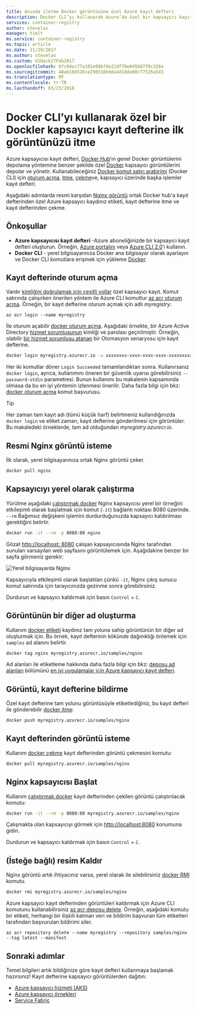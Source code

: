 ```yaml
---
title: Anında iletme Docker görüntüsüne özel Azure kayıt defteri
description: Docker CLI’yı kullanarak Azure’da özel bir kapsayıcı kayıt defterine Docker görüntüleri itme ve kapsayıcıdan görüntü çekme
services: container-registry
author: stevelas
manager: timlt
ms.service: container-registry
ms.topic: article
ms.date: 11/29/2017
ms.author: stevelas
ms.custom: H1Hack27Feb2017
ms.openlocfilehash: 8fc04ec77a101e08bfde22df76e845b87f8c316e
ms.sourcegitcommit: 48ab1b6526ce290316b9da4d18de00c77526a541
ms.translationtype: MT
ms.contentlocale: tr-TR
ms.lasthandoff: 03/23/2018
---
```

# <a name="push-your-first-image-to-a-private-docker-container-registry-using-the-docker-cli"></a>Docker CLI’yı kullanarak özel bir Dockler kapsayıcı kayıt defterine ilk görüntünüzü itme

Azure kapsayıcısı kayıt defteri, [Docker Hub](https://hub.docker.com/)’ın genel Docker görüntülerini depolama yöntemine benzer şekilde özel [Docker](http://hub.docker.com) kapsayıcı görüntülerini depolar ve yönetir. Kullanabileceğiniz [Docker komut satırı arabirimi](https://docs.docker.com/engine/reference/commandline/cli/) (Docker CLI) için [oturum açma](https://docs.docker.com/engine/reference/commandline/login/), [itme](https://docs.docker.com/engine/reference/commandline/push/), [çekme](https://docs.docker.com/engine/reference/commandline/pull/)ve, kapsayıcı üzerinde başka işlemler kayıt defteri.

Aşağıdaki adımlarda resmi karşıdan [Nginx görüntü](https://store.docker.com/images/nginx) ortak Docker hub'a kayıt defterinden özel Azure kapsayıcı kaydınız etiketi, kayıt defterine itme ve kayıt defterinden çekme.

## <a name="prerequisites"></a>Önkoşullar

* **Azure kapsayıcısı kayıt defteri** -Azure aboneliğinizde bir kapsayıcı kayıt defteri oluşturun. Örneğin, [Azure portalını](container-registry-get-started-portal.md) veya [Azure CLI 2.0](container-registry-get-started-azure-cli.md)’ı kullanın.
* **Docker CLI** - yerel bilgisayarınıza Docker ana bilgisayar olarak ayarlayın ve Docker CLI komutlara erişmek için yükleme [Docker](https://docs.docker.com/engine/installation/).

## <a name="log-in-to-a-registry"></a>Kayıt defterinde oturum açma

Vardır [kimliğini doğrulamak için çeşitli yollar](container-registry-authentication.md) özel kapsayıcı kayıt. Komut satırında çalışırken önerilen yöntem ile Azure CLI komuttur [az acr oturum açma](/cli/azure/acr?view=azure-cli-latest#az_acr_login). Örneğin, bir kayıt defterine oturum açmak için adlı *myregistry*:

```azurecli
az acr login --name myregistry
```

İle oturum açabilir [docker oturum açma](https://docs.docker.com/engine/reference/commandline/login/). Aşağıdaki örnekte, bir Azure Active Directory [hizmet sorumlusunun](../active-directory/active-directory-application-objects.md) kimliği ve parolası geçirilmiştir. Örneğin, olabilir [bir hizmet sorumlusu atanan](container-registry-authentication.md#service-principal) bir Otomasyon senaryosu için kayıt defterine.

```Bash
docker login myregistry.azurecr.io -u xxxxxxxx-xxxx-xxxx-xxxx-xxxxxxxxxxxx -p myPassword
```

Her iki komutlar döner `Login Succeeded` tamamlandıktan sonra. Kullanırsanız `docker login`, ayrıca, kullanımını öneren bir güvenlik uyarısı görebilirsiniz `--password-stdin` parametresi. Bunun kullanımı bu makalenin kapsamında olmasa da bu en iyi yöntemin izlenmesi önerilir. Daha fazla bilgi için bkz: [docker oturum açma](https://docs.docker.com/engine/reference/commandline/login/) komut başvurusu.

> [!TIP]
> Her zaman tam kayıt adı (tümü küçük harf) belirtmeniz kullandığınızda `docker login` ve etiket zaman, kayıt defterine gönderilmesi için görüntüler. Bu makaledeki örneklerde, tam ad olduğundan *myregistry.azurecr.io*.

## <a name="pull-the-official-nginx-image"></a>Resmi Nginx görüntü isteme

İlk olarak, yerel bilgisayarınıza ortak Nginx görüntü çeker.

```Bash
docker pull nginx
```

## <a name="run-the-container-locally"></a>Kapsayıcıyı yerel olarak çalıştırma

Yürütme aşağıdaki [çalıştırmak docker](https://docs.docker.com/engine/reference/run/) Nginx kapsayıcısı yerel bir örneğini etkileşimli olarak başlatmak için komut (`-it`) bağlantı noktası 8080 üzerinde. `--rm` Bağımsız değişkeni işlemini durdurduğunuzda kapsayıcı kaldırılması gerektiğini belirtir.

```Bash
docker run -it --rm -p 8080:80 nginx
```

Gözat [http://localhost: 8080](http://localhost:8080) çalışan kapsayıcısında Nginx tarafından sunulan varsayılan web sayfasını görüntülemek için. Aşağıdakine benzer bir sayfa görmeniz gerekir:

![Yerel bilgisayarda Nginx](./media/container-registry-get-started-docker-cli/nginx.png)

Kapsayıcıyla etkileşimli olarak başlatılan çünkü `-it`, Nginx çıkış sunucu komut satırında için tarayıcınızda gezinme sonra görebilirsiniz.

Durdurun ve kapsayıcı kaldırmak için basın `Control` + `C`.

## <a name="create-an-alias-of-the-image"></a>Görüntünün bir diğer ad oluşturma

Kullanım [docker etiketi](https://docs.docker.com/engine/reference/commandline/tag/) kaydınız tam yoluna sahip görüntünün bir diğer ad oluşturmak için. Bu örnek, kayıt defterinin kökünde dağınıklığı önlemek için `samples` ad alanını belirtir.

```Bash
docker tag nginx myregistry.azurecr.io/samples/nginx
```

Ad alanları ile etiketleme hakkında daha fazla bilgi için bkz: [deposu ad alanları](container-registry-best-practices.md#repository-namespaces) bölümünü [en iyi uygulamalar için Azure kapsayıcı kayıt defteri](container-registry-best-practices.md).

## <a name="push-the-image-to-your-registry"></a>Görüntü, kayıt defterine bildirme

Özel kayıt defterine tam yolunu görüntüsüyle etiketlediğiniz, bu kayıt defteri ile gönderebilir [docker itme](https://docs.docker.com/engine/reference/commandline/push/):

```Bash
docker push myregistry.azurecr.io/samples/nginx
```

## <a name="pull-the-image-from-your-registry"></a>Kayıt defterinden görüntü isteme

Kullanım [docker çekme](https://docs.docker.com/engine/reference/commandline/pull/) kayıt defterinden görüntü çekmesini komutu:

```Bash
docker pull myregistry.azurecr.io/samples/nginx
```

## <a name="start-the-nginx-container"></a>Nginx kapsayıcısı Başlat

Kullanım [çalıştırmak docker](https://docs.docker.com/engine/reference/run/) kayıt defterinden çekilen görüntü çalıştırılacak komutu:

```Bash
docker run -it --rm -p 8080:80 myregistry.azurecr.io/samples/nginx
```

Çalışmakta olan kapsayıcıyı görmek için [http://localhost:8080](http://localhost:8080) konumuna gidin.

Durdurun ve kapsayıcı kaldırmak için basın `Control` + `C`.

## <a name="remove-the-image-optional"></a>(İsteğe bağlı) resim Kaldır

Nginx görüntü artık ihtiyacınız varsa, yerel olarak ile silebilirsiniz [docker RMI](https://docs.docker.com/engine/reference/commandline/rmi/) komutu.

```Bash
docker rmi myregistry.azurecr.io/samples/nginx
```

Azure kapsayıcı kayıt defterinden görüntüleri kaldırmak için Azure CLI komutunu kullanabilirsiniz [az acr deposu delete](/cli/azure/acr/repository#az_acr_repository_delete). Örneğin, aşağıdaki komutu bir etiketi, herhangi bir ilişkili katman veri ve bildirim başvuran tüm etiketleri tarafından başvurulan bildirimi siler.

```azurecli
az acr repository delete --name myregistry --repository samples/nginx --tag latest --manifest
```

## <a name="next-steps"></a>Sonraki adımlar

Temel bilgileri artık bildiğinize göre kayıt defteri kullanmaya başlamak hazırsınız! Kayıt defterine kapsayıcı görüntülerden dağıtın:

* [Azure kapsayıcı hizmeti (AKS)](../aks/tutorial-kubernetes-prepare-app.md)
* [Azure kapsayıcı örnekleri](../container-instances/container-instances-tutorial-prepare-app.md)
* [Service Fabric](../service-fabric/service-fabric-tutorial-create-container-images.md)
